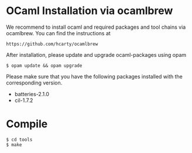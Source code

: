 OCaml Installation via ocamlbrew
================================

We recommend to install ocaml and required packages and tool chains
via ocamlbrew. You can find the instructions at

    https://github.com/hcarty/ocamlbrew

After installation, please update and upgrade ocaml-packages using
opam

    $ opam update && opam upgrade

Please make sure that you have the following packages installed with
the corresponding version.

 - batteries-2.1.0
 - cil-1.7.2

Compile
==================================

    $ cd tools
    $ make
